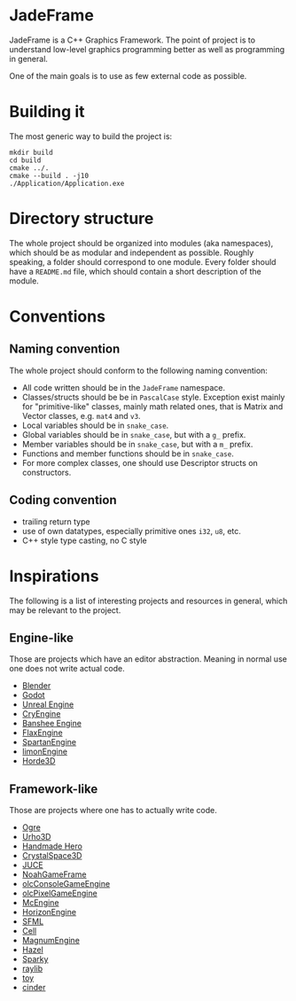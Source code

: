 # JadeFrame

JadeFrame is a C++ Graphics Framework. The point of project is to understand low-level graphics programming better as well as programming in general.

One of the main goals is to use as few external code as possible.

# Building it

The most generic way to build the project is:
```
mkdir build
cd build
cmake ../.
cmake --build . -j10
./Application/Application.exe
```


# Directory structure
The whole project should be organized into modules (aka namespaces), which should be as modular and independent as possible. Roughly speaking, a folder should correspond to one module. Every folder should have a `README.md` file, which should contain a short description of the module.

# Conventions
## Naming convention
The whole project should conform to the following naming convention:

- All code written should be in the `JadeFrame` namespace.
- Classes/structs should be be in `PascalCase` style. Exception exist mainly for "primitive-like" classes, mainly math related ones, that is Matrix and Vector classes, e.g. `mat4` and `v3`.
- Local variables should be in `snake_case`.
- Global variables should be in `snake_case`, but with a `g_` prefix.
- Member variables should be in `snake_case`, but with a `m_` prefix.
- Functions and member functions should be in `snake_case`.
- For more complex classes, one should use Descriptor structs on constructors.
## Coding convention
- trailing return type
- use of own datatypes, especially primitive ones `i32`, `u8`, etc.
- C++ style type casting, no C style
# Inspirations
The following is a list of interesting projects and resources in general, which may be relevant to the project.
## Engine-like
Those are projects which have an editor abstraction. Meaning in normal use one does not write actual code.
- [Blender](https://github.com/blender/blender)
- [Godot](https://github.com/blender/blender)
- [Unreal Engine](https://github.com/EpicGames/UnrealEngine)
- [CryEngine](https://github.com/ValtoGameEngines/CryEngine)
- [Banshee Engine](https://github.com/ValtoGameEngines/Banshee-Engine)
- [FlaxEngine](https://github.com/FlaxEngine/FlaxEngine)
- [SpartanEngine](https://github.com/PanosK92/SpartanEngine)
- [limonEngine](https://github.com/enginmanap/limonEngine)
- [Horde3D](https://github.com/horde3d/Horde3D)

## Framework-like
Those are projects where one has to actually write code.
- [Ogre](https://github.com/OGRECave/ogre)
- [Urho3D](https://github.com/urho3d/Urho3D)
- [Handmade Hero](https://github.com/HandmadeHero/cpp)
- [CrystalSpace3D](https://github.com/crystalspace/CS)
- [JUCE](https://github.com/juce-framework/JUCE)
- [NoahGameFrame](https://github.com/ketoo/NoahGameFrame)
- [olcConsoleGameEngine](https://github.com/OneLoneCoder/videos)
- [olcPixelGameEngine](https://github.com/OneLoneCoder/olcPixelGameEngine)
- [McEngine](https://github.com/McKay42/McEngine)
- [HorizonEngine](https://github.com/FergusGriggs/HorizonEngine)
- [SFML](https://github.com/SFML/SFML)
- [Cell](https://github.com/JoeyDeVries/Cell)
- [MagnumEngine](https://github.com/mosra/magnum)
- [Hazel](https://github.com/TheCherno/Hazel)
- [Sparky](https://github.com/TheCherno/Sparky)
- [raylib](https://github.com/raysan5/raylib)
- [toy](https://github.com/hugoam/toy)
- [cinder](https://github.com/cinder/Cinder)
